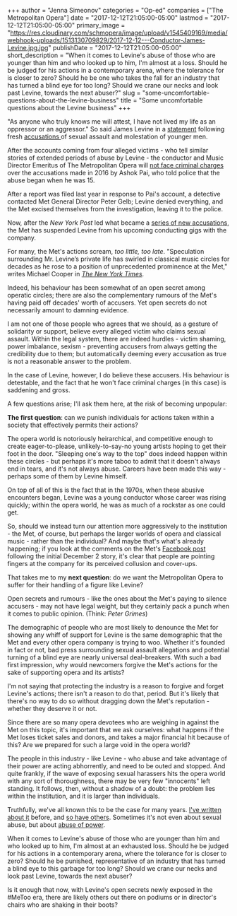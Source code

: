+++
author = "Jenna Simeonov"
categories = "Op-ed"
companies = ["The Metropolitan Opera"]
date = "2017-12-12T21:05:00-05:00"
lastmod = "2017-12-12T21:05:00-05:00"
primary_image = "https://res.cloudinary.com/schmopera/image/upload/v1545409169/media/webhook-uploads/1513130709829/2017-12-12---Conductor-James-Levine.jpg.jpg"
publishDate = "2017-12-12T21:05:00-05:00"
short_description = "When it comes to Levine&#039;s abuse of those who are younger than him and who looked up to him, I&#039;m almost at a loss. Should he be judged for his actions in a contemporary arena, where the tolerance for is closer to zero? Should he be one who takes the fall for an industry that has turned a blind eye for too long? Should we crane our necks and look past Levine, towards the next abuser?"
slug = "some-uncomfortable-questions-about-the-levine-business"
title = "Some uncomfortable questions about the Levine business"
+++

"As anyone who truly knows me will attest, I have not lived my life as an oppressor or an aggressor." So said James Levine in a [statement](http://www.bbc.com/news/entertainment-arts-42278843) following fresh [accusations ](https://nypost.com/2017/12/02/legendary-opera-conductor-molested-teen-for-years-police-report/) of sexual assault and molestation of younger men.

After the accounts coming from four alleged victims - who tell similar stories of extended periods of abuse by Levine - the conductor and Music Director Emeritus of The Metropolitan Opera will [not face criminal charges](https://www.nytimes.com/2017/12/08/arts/music/james-levine-met-opera.html) over the accusations made in 2016 by Ashok Pai, who told police that the abuse began when he was 15.

After a report was filed last year in response to Pai's account, a detective contacted Met General Director Peter Gelb; Levine denied everything, and the Met excised themselves from the investigation, leaving it to the police.

Now, after the *New York Post* led what became a [series of new accusations](https://www.nytimes.com/2017/12/03/arts/music/james-levine-met-opera.html), the Met has suspended Levine from his upcoming conducting gigs with the company.

For many, the Met's actions scream, *too little, too late*. "Speculation surrounding Mr. Levine’s private life has swirled in classical music circles for decades as he rose to a position of unprecedented prominence at the Met," writes Michael Cooper in [*The New York Times*](https://www.nytimes.com/2017/12/03/arts/music/james-levine-met-opera.html). 

Indeed, his behaviour has been somewhat of an open secret among operatic circles; there are also the complementary rumours of the Met's having paid off decades' worth of accusers. Yet open secrets do not necessarily amount to damning evidence.

I am not one of those people who agrees that we should, as a gesture of solidarity or support, believe every alleged victim who claims sexual assault. Within the legal system, there are indeed hurdles - victim shaming, power imbalance, sexism - preventing accusers from always getting the credibility due to them; but automatically deeming every accusation as true is not a reasonable answer to the problem.

In the case of Levine, however, I do believe these accusers. His behaviour is detestable, and the fact that he won't face criminal charges (in this case) is saddening and gross.

A few questions arise; I'll ask them here, at the risk of becoming unpopular:

**The first question**: can we punish individuals for actions taken within a society that effectively permits their actions? 

The opera world is notoriously heirarchical, and competitive enough to create eager-to-please, unlikely-to-say-no young artists hoping to get their foot in the door. "Sleeping one's way to the top" does indeed happen within these circles - but perhaps it's more taboo to admit that it doesn't always end in tears, and it's not always abuse. Careers have been made this way - perhaps some of them by Levine himself.

On top of all of this is the fact that in the 1970s, when these abusive encounters began, Levine was a young conductor whose career was rising quickly; within the opera world, he was as much of a rockstar as one could get.

So, should we instead turn our attention more aggressively to the institution - the Met, of course, but perhaps the larger worlds of opera and classical music - rather than the individual? And maybe that's what's already happening; if you look at the comments on the Met's [Facebook post](https://www.facebook.com/MetOpera/posts/10159806195345533) following the initial December 2 story, it's clear that people are pointing fingers at the company for its perceived collusion and cover-ups.

That takes me to my **next question**: do we want the Metropolitan Opera to suffer for their handling of a figure like Levine? 

Open secrets and rumours - like the ones about the Met's paying to silence accusers - may not have legal weight, but they certainly pack a punch when it comes to public opinion. (Think: *Peter Grimes*)

The demographic of people who are most likely to denounce the Met for showing any whiff of support for Levine is the same demographic that the Met and every other opera company is trying to woo. Whether it's founded in fact or not, bad press surrounding sexual assault allegations and potential turning of a blind eye are nearly universal deal-breakers. With such a bad first impression, why would newcomers forgive the Met's actions for the sake of supporting opera and its artists?

I'm not saying that protecting the industry is a reason to forgive and forget Levine's actions; there isn't a reason to do that, period. But it's likely that there's no way to do so without dragging down the Met's reputation - whether they deserve it or not.

Since there are so many opera devotees who are weighing in against the Met on this topic, it's important that we ask ourselves: what happens if the Met loses ticket sales and donors, and takes a major financial hit because of this? Are we prepared for such a large void in the opera world?

The people in this industry - like Levine - who abuse and take advantage of their power are acting abhorrently, and need to be outed and stopped. And quite frankly, if the wave of exposing sexual harassers hits the opera world with any sort of thoroughness, there may be very few "innocents" left standing. It follows, then, without a shadow of a doubt: the problem lies within the institution, and it is larger than individuals.

Truthfully, we've all known this to be the case for many years. [I've written about it](/musicians-sexual-harassment-blurred-lines/) before, and [so have others](/operas-sexual-assault-secret/). Sometimes it's not even about sexual abuse, but about [abuse of power](/audition-season-or-the-annual-festival-of-shattered-dreams/). 

When it comes to Levine's abuse of those who are younger than him and who looked up to him, I'm almost at an exhausted loss. Should he be judged for his actions in a contemporary arena, where the tolerance for is closer to zero? Should he be punished, representative of an industry that has turned a blind eye to this garbage for too long? Should we crane our necks and look past Levine, towards the next abuser?

Is it enough that now, with Levine's open secrets newly exposed in the #MeToo era, there are likely others out there on podiums or in director's chairs who are shaking in their boots?
